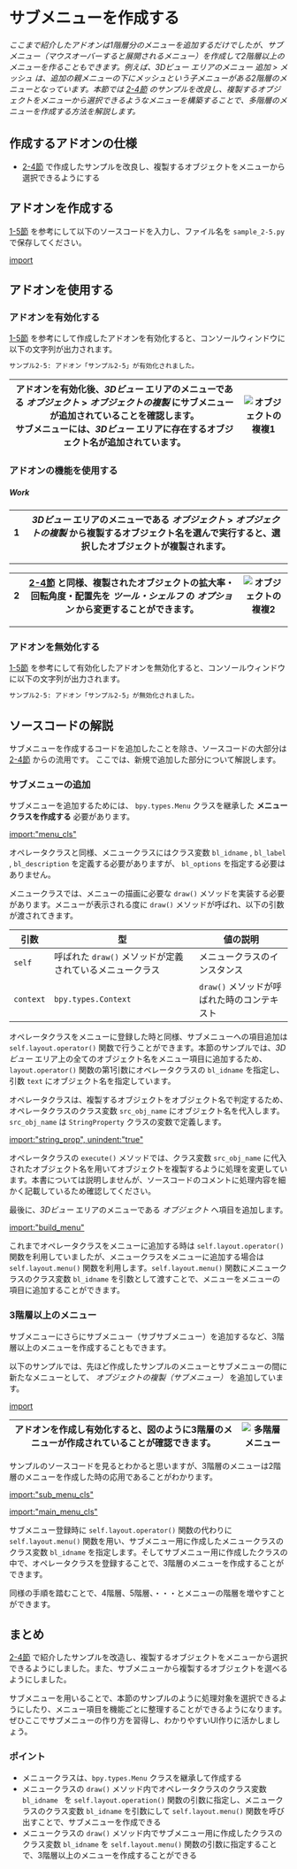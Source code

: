 <div id="sect_title_img_2_5"></div>

<div id="sect_title_text"></div>

# サブメニューを作成する

<div id="preface"></div>

###### ここまで紹介したアドオンは1階層分のメニューを追加するだけでしたが、サブメニュー（マウスオーバーすると展開されるメニュー）を作成して2階層以上のメニューを作ることもできます。例えば、*3Dビュー* エリアのメニュー *追加* > *メッシュ* は、追加の親メニューの下にメッシュという子メニューがある2階層のメニューとなっています。本節では [2-4節](04_Use_Property_on_Tool_Shelf_2.md) のサンプルを改良し、複製するオブジェクトをメニューから選択できるようなメニューを構築することで、多階層のメニューを作成する方法を解説します。

## 作成するアドオンの仕様

* [2-4節](04_Use_Property_on_Tool_Shelf_2.md) で作成したサンプルを改良し、複製するオブジェクトをメニューから選択できるようにする

## アドオンを作成する

[1-5節](../chapter_01/05_Install_own_Add-on.md) を参考にして以下のソースコードを入力し、ファイル名を ```sample_2-5.py``` で保存してください。

[import](../../sample/src/chapter_02/sample_2-5.py)

## アドオンを使用する



### アドオンを有効化する

[1-5節](../chapter_01/05_Install_own_Add-on.md) を参考にして作成したアドオンを有効化すると、コンソールウィンドウに以下の文字列が出力されます。

```sh
サンプル2-5: アドオン「サンプル2-5」が有効化されました。
```

<div id="sidebyside"></div>

|アドオンを有効化後、*3Dビュー* エリアのメニューである *オブジェクト* > *オブジェクトの複製* にサブメニューが追加されていることを確認します。<br>サブメニューには、*3Dビュー* エリアに存在するオブジェクト名が追加されています。|![オブジェクトの複複1](https://dl.dropboxusercontent.com/s/suhwkprgpkrrwqh/use_add-on.png "オブジェクトの複製1")|
|---|---|


### アドオンの機能を使用する

<div id="process_title"></div>

##### Work

<div id="process_noimg"></div>

|<div id="box">1</div>|*3Dビュー* エリアのメニューである *オブジェクト* > *オブジェクトの複製* から複製するオブジェクト名を選んで実行すると、選択したオブジェクトが複製されます。|
|---|---|

<div id="process_sep"></div>

---

<div id="process"></div>

|<div id="box">2</div>|[2-4節](04_Use_Property_on_Tool_Shelf_2.md) と同様、複製されたオブジェクトの拡大率・回転角度・配置先を *ツール・シェルフ* の *オプション* から変更することができます。|![オブジェクトの複複2](https://dl.dropboxusercontent.com/s/o0ten4sgfm8jter/use_add-on_2.png "オブジェクトの複製2")|
|---|---|---|

<div id="process_start_end"></div>

---


### アドオンを無効化する

[1-5節](../chapter_01/05_Install_own_Add-on.md) を参考にして有効化したアドオンを無効化すると、コンソールウィンドウに以下の文字列が出力されます。

```sh
サンプル2-5: アドオン「サンプル2-5」が無効化されました。
```


## ソースコードの解説

サブメニューを作成するコードを追加したことを除き、ソースコードの大部分は [2-4節](04_Use_Property_on_Tool_Shelf_2.md) からの流用です。
ここでは、新規で追加した部分について解説します。

### サブメニューの追加

サブメニューを追加するためには、 ```bpy.types.Menu``` クラスを継承した **メニュークラスを作成する** 必要があります。

[import:"menu_cls"](../../sample_raw/src/chapter_02/sample_2-5.py)


オペレータクラスと同様、メニュークラスにはクラス変数 ```bl_idname``` , ```bl_label``` , ```bl_description``` を定義する必要がありますが、 ```bl_options``` を指定する必要はありません。

メニュークラスでは、メニューの描画に必要な ```draw()``` メソッドを実装する必要があります。メニューが表示される度に ```draw()``` メソッドが呼ばれ、以下の引数が渡されてきます。

|引数|型|値の説明|
|---|---|---|
|```self```|呼ばれた ```draw()``` メソッドが定義されているメニュークラス|メニュークラスのインスタンス|
|```context```|```bpy.types.Context```|```draw()``` メソッドが呼ばれた時のコンテキスト|

オペレータクラスをメニューに登録した時と同様、サブメニューへの項目追加は ```self.layout.operator()``` 関数で行うことができます。本節のサンプルでは、*3Dビュー* エリア上の全てのオブジェクト名をメニュー項目に追加するため、```layout.operator()``` 関数の第1引数にオペレータクラスの ```bl_idname``` を指定し、引数 ```text``` にオブジェクト名を指定しています。

オペレータクラスは、複製するオブジェクトをオブジェクト名で判定するため、オペレータクラスのクラス変数 ```src_obj_name``` にオブジェクト名を代入します。```src_obj_name``` は ```StringProperty``` クラスの変数で定義します。

[import:"string_prop", unindent:"true"](../../sample_raw/src/chapter_02/sample_2-5.py)

オペレータクラスの ```execute()``` メソッドでは、クラス変数 ```src_obj_name``` に代入されたオブジェクト名を用いてオブジェクトを複製するように処理を変更しています。本書については説明しませんが、ソースコードのコメントに処理内容を細かく記載しているため確認してください。

最後に、*3Dビュー* エリアのメニューである *オブジェクト* へ項目を追加します。

[import:"build_menu"](../../sample_raw/src/chapter_02/sample_2-5.py)

これまでオペレータクラスをメニューに追加する時は ```self.layout.operator()``` 関数を利用していましたが、メニュークラスをメニューに追加する場合は ```self.layout.menu()``` 関数を利用します。```self.layout.menu()``` 関数にメニュークラスのクラス変数 ```bl_idname``` を引数として渡すことで、メニューをメニューの項目に追加することができます。

<div id="space_s"></div>

### 3階層以上のメニュー

サブメニューにさらにサブメニュー（サブサブメニュー）を追加するなど、3階層以上のメニューを作成することもできます。

以下のサンプルでは、先ほど作成したサンプルのメニューとサブメニューの間に新たなメニューとして、 *オブジェクトの複製（サブメニュー）* を追加しています。

[import](../../sample/src/chapter_02/sample_2-5_alt.py)

<div id="sidebyside"></div>

|アドオンを作成し有効化すると、図のように3階層のメニューが作成されていることが確認できます。|![多階層メニュー](https://dl.dropboxusercontent.com/s/rrpepaa9eygx9qt/multilevel_menu.png "多階層メニュー")|
|---|---|


サンプルのソースコードを見るとわかると思いますが、3階層のメニューは2階層のメニューを作成した時の応用であることがわかります。

[import:"sub_menu_cls"](../../sample_raw/src/chapter_02/sample_2-5_alt.py)

[import:"main_menu_cls"](../../sample_raw/src/chapter_02/sample_2-5_alt.py)


サブメニュー登録時に ```self.layout.operator()``` 関数の代わりに ```self.layout.menu()``` 関数を用い、サブメニュー用に作成したメニュークラスのクラス変数 ```bl_idname``` を指定します。そしてサブメニュー用に作成したクラスの中で、オペレータクラスを登録することで、3階層のメニューを作成することができます。

同様の手順を踏むことで、4階層、5階層、・・・とメニューの階層を増やすことができます。

## まとめ

[2-4節](04_Use_Property_on_Tool_Shelf_2.md) で紹介したサンプルを改造し、複製するオブジェクトをメニューから選択できるようにしました。また、サブメニューから複製するオブジェクトを選べるようにしました。

サブメニューを用いることで、本節のサンプルのように処理対象を選択できるようにしたり、メニュー項目を機能ごとに整理することができるようになります。ぜひここでサブメニューの作り方を習得し、わかりやすいUI作りに活かしましょう。


<div id="point"></div>

### ポイント

<div id="point_item"></div>

* メニュークラスは、```bpy.types.Menu``` クラスを継承して作成する
* メニュークラスの ```draw()``` メソッド内でオペレータクラスのクラス変数 ```bl_idname ``` を ```self.layout.operation()``` 関数の引数に指定し、メニュークラスのクラス変数 ```bl_idname``` を引数にして ```self.layout.menu()``` 関数を呼び出すことで、サブメニューを作成できる
* メニュークラスの ```draw()``` メソッド内でサブメニュー用に作成したクラスのクラス変数 ```bl_idname``` を ```self.layout.menu()``` 関数の引数に指定することで、3階層以上のメニューを作成することができる
